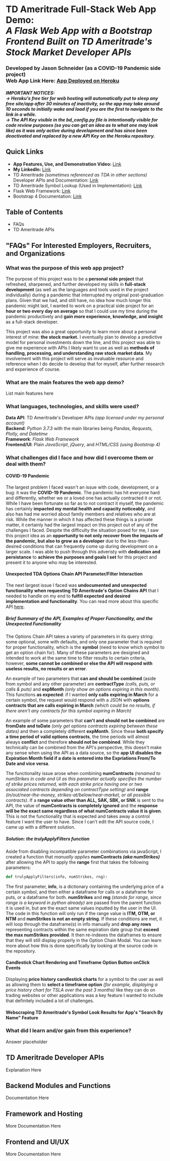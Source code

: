 # TD Ameritrade Full-Stack Web App Demo: <br>*A Flask Web App with a Bootstrap Frontend Built on TD Ameritrade's Stock Market Developer APIs*
### Developed by Jason Schneider (as a COVID-19 Pandemic side project)<br>Web App Link Here: [App Deployed on Heroku](http://localhost:5000/)<br>

##### IMPORTANT NOTICES:<br>-> Heroku's free tier for web hosting will automatically put to sleep any free site/app after 30 minutes of inactivity, so the app may take around 10 seconds to initially wake and load if you are the first to navigate to the link in a while.<br>-> The API Key visible in the bd_config.py file is intentionally visible for code review purposes (so you can get an idea as to what one may look like) *as it was only active during development and has since been deactivated and replaced by a new API Key on the Heroku repository.*


## Quick Links
* **App Features, Use, and Demonstration Video:** [Link](https://videolinkplaceholder.com)
* **My LinkedIn:** [Link](https://www.linkedin.com/in/jason-schneider-772a19173/)
* TD Ameritrade *(sometimes referenced as TDA in other sections)* Developer APIs and Documentation: [Link](https://developer.tdameritrade.com/apis)
* TD Ameritrade Symbol Lookup (Used in Implementation): [Link](https://research.tdameritrade.com/grid/public/symbollookup/symbollookup.asp)
* Flask Web Framework: [Link](https://flask.palletsprojects.com/en/1.1.x/)
* Bootstrap 4 Documentation: [Link](https://getbootstrap.com/docs/5.0/getting-started/introduction/)

## Table of Contents
* FAQs
* TD Ameritrade APIs

## "FAQs" For Interested Employers, Recruiters, and Organizations

### What was the purpose of this web app project?

The purpose of this project was to be a **personal side project** that refreshed, sharpened, and further developed my skills in **full-stack development** (as well as the languages and tools used in the project individually) during a pandemic that interrupted my original post-graduation plans.  Given that we had, and still have, no idea how much longer this pandemic might last, I wanted to work on a practical side project for an **hour or two every day on average** so that I could use my time during the pandemic productively and **gain more experience, knowledge, and insight** as a full-stack developer.

This project was also a great opportunity to learn more about a personal interest of mine: **the stock market.**  I eventually plan to develop a predictive model for personal investments down the line, and this project was able to give me experience with APIs I likely want to use as well as **methods of handling, processing, and understanding raw stock market data**.  My involvement with this project will serve as invaluable resource and reference when I do decide to develop that for myself, after further research and experience of course.

### What are the main features the web app demo?
List main features here

### What languages, technologies, and skills were used?
**Data API**: TD Ameritrade's Developer APIs *(app licensed under my personal account)*<br>
**Backend**: *Python 3.7.3* with the main libraries being *Pandas, Requests, Plotly, and Datetime*<br>
**Framework**: *Flask Web Framework*<br>
**Frontend/UI**: Plain *JavaScript*, *jQuery*, and *HTML/CSS (using Bootstrap 4)*

### What challenges did I face and how did I overcome them or deal with them?

#### COVID-19 Pandemic
The largest problem I faced wasn't an issue with code, development, or a bug: it was the **COVID-19 Pandemic**.  The pandemic has hit everyone hard and differently, whether we or a loved one has actually contracted it or not.  While I have been fortunate so far as to not contract it myself, the pandemic has certainly **impacted my mental health and capacity noticeably**, and also has had me worried about family members and relatives who are at risk.  While the manner in which it has affected these things is a private matter, it certainly had the largest impact on this project out of any of the challenges I faced.  Despite the difficulty the situation posed for me, I saw this project idea as an **opportunity to not only recover from the impacts of the pandemic, but also to grow as a developer** due to the less-than-desired conditions that can frequently come up during development on a larger scale.  I was able to push through this adveristy with **dedication and persistance** to **achieve the purposes and goals I set** for this project and present it to anyone who may be interested.

#### Unexpected TDA Options Chain API Parameter/Filter Interaction
The next largest issue I faced was **undocumented and unexpected functionality when requesting TD Ameritrade's Option Chains API** that I needed to handle on my end to **fulfill expected and desired implementation and functionality**.  You can read more about this specific API [here](https://developer.tdameritrade.com/option-chains/apis/get/marketdata/chains).

##### Brief Summary of the API, Examples of Proper Functionality, and the Unexpected Functionality

The Options Chain API takes a variety of parameters in its query string: some optional, some with defaults, and only one parameter that is required for proper functionality, which is the **symbol** (need to know which symbol to get an option chain for).  Many of these parameters are designed and intended to work at the same time to filter results to certain criteria, however, **some cannot be combined or else the API will respond with useless results, no results or an error**.

An example of two parameters that **can and should be combined** (aside from symbol and any other parameter) are **contractType** *(calls, puts, or calls & puts)* and **expMonth** *(only show an options expiring in this month)*.  This functions **as expected**: if I wanted **only calls expiring in March** for a certain symbol, the request would respond with a JSON with **options contracts that are calls expiring in March** *(which could be no results, if there aren't any contracts for this symbol expiring in March)*

An example of some parameters that **can't and should not be combined** are **fromDate and toDate** *(only get options contracts expiring between these dates)* and then a completely different **expMonth**.  Since these **both specify a time period of valid options contracts**, the time periods will almost always **conflict** and therefore **should not be combined**.  While they technically can be combined from the API's perspective, this doesn't make any sense when using the API as a data source, so the **app UI disables the Expiration Month field if a date is entered into the Expriations From/To Date and vice versa**.

The functionality issue arose when combining **numContracts** *(renamed to numStrikes in code and UI as this parameter actually specifies the number of strike prices returned, with each strike price having one or two associated contracts depending on contractType setting)* and **range** *(in/out/near-the-money, strikes-at/below/near-market, or all possible contracts)*.  If a **range value other than ALL, SAK, SBK, or SNK** is sent to the API, the value of **numContracts is completely ignored** and the **response will be the exact same regardless of what numContracts value it is given**.  This is not the functionality that is expected and takes away a control feature I want the user to have.  Since I can't edit the API source code, I came up with a different solution.

##### Solution: the trulyApplyFilters function

Aside from disabling incompatible parameter combinations via javaScript, I created a function that *manually applies* **numContracts <i>(aka numStrikes)</i>** after allowing the API to apply the **range** first that takes the following parameters:

```python
def trulyApplyFilters(info, numStrikes, rng):
```
The first parameter, **info**, is a dictionary containing the underlying price of a certain symbol, and then either a dataframe for calls or a dataframe for puts, or a dataframe for both.  **numStrikes** and **rng** *(stands for range, since range is a keyword in python already)* are passed from the parent function it is used in, but are the exact same values inputted by the user in the UI.  The code in this function will only run if the range value is **ITM, OTM, or NTM** and **numStrikes is not an empty string**.  If these conditions are met, it will loop through the dataframe(s) in info manually and **drop any rows** representing contracts within the same expiration date group that **exceed the max numStrikes provided**.  It then re-indexes the dataframes to ensure that they will still display properly in the Option Chain Modal.  You can learn more about how this is done specifically by looking at the source code in the repository.

#### Candlestick Chart Rendering and Timeframe Option Button onClick Events
Displaying **price history candlestick charts** for a symbol to the user as well as allowing them to **select a timeframe option** *(for example, displaying a price history chart for TSLA over the past 3 months)* like they can do on trading websites or other applications was a key feature I wanted to include that definitely included a lot of challenges.

#### Webscraping TD Ameritrade's Symbol Look Results for App's "Search By Name" Feature


### What did I learn and/or gain from this experience?
Answer placeholder

## TD Ameritrade Developer APIs
Explanation Here
## Backend Modules and Functions
Documentation Here
## Framework and Hosting
More Documentation Here
## Frontend and UI/UX
More Documentation Here